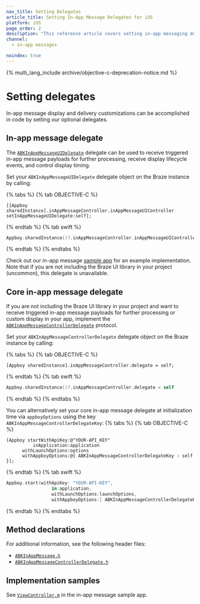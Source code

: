```yaml
---
nav_title: Setting Delegates
article_title: Setting In-App Message Delegates for iOS
platform: iOS
page_order: 2
description: "This reference article covers setting in-app messaging delegates for your iOS application."
channel:
  - in-app messages

noindex: true
---
```


{% multi_lang_include archive/objective-c-deprecation-notice.md %}

# Setting delegates

In-app message display and delivery customizations can be accomplished in code by setting our optional delegates.

## In-app message delegate

The [`ABKInAppMessageUIDelegate`](https://github.com/Appboy/appboy-ios-sdk/blob/master/AppboyUI/ABKInAppMessage/ABKInAppMessageUIDelegate.h) delegate can be used to receive triggered in-app message payloads for further processing, receive display lifecycle events, and control display timing. 

Set your `ABKInAppMessageUIDelegate` delegate object on the Braze instance by calling:

{% tabs %}
{% tab OBJECTIVE-C %}

```objc
[[Appboy sharedInstance].inAppMessageController.inAppMessageUIController setInAppMessageUIDelegate:self];
```

{% endtab %}
{% tab swift %}

```swift
Appboy.sharedInstance()?.inAppMessageController.inAppMessageUIController?.setInAppMessageUIDelegate?(self)
```

{% endtab %}
{% endtabs %}

Check out our in-app message [sample app](https://github.com/Appboy/appboy-ios-sdk/blob/master/Samples/InAppMessage/BrazeInAppMessageSample/BrazeInAppMessageSample/ViewController.m) for an example implementation. Note that if you are not including the Braze UI library in your project (uncommon), this delegate is unavailable.

## Core in-app message delegate

If you are not including the Braze UI library in your project and want to receive triggered in-app message payloads for further processing or custom display in your app, implement the [`ABKInAppMessageControllerDelegate`]({{site.baseurl}}/developer_guide/platform_integration_guides/ios/in-app_messaging/customization/setting_delegates/) protocol.

Set your `ABKInAppMessageControllerDelegate` delegate object on the Braze instance by calling:

{% tabs %}
{% tab OBJECTIVE-C %}

```objc
[Appboy sharedInstance].inAppMessageController.delegate = self;
```

{% endtab %}
{% tab swift %}

```swift
Appboy.sharedInstance()?.inAppMessageController.delegate = self
```

{% endtab %}
{% endtabs %}

You can alternatively set your core in-app message delegate at initialization time via `appboyOptions` using the key `ABKInAppMessageControllerDelegateKey`:
{% tabs %}
{% tab OBJECTIVE-C %}

```objc
[Appboy startWithApiKey:@"YOUR-API_KEY"
          inApplication:application
      withLaunchOptions:options
      withAppboyOptions:@{ ABKInAppMessageControllerDelegateKey : self }];
```

{% endtab %}
{% tab swift %}

```swift
Appboy.start(withApiKey: "YOUR-API-KEY",
                 in:application,
                 withLaunchOptions:launchOptions,
                 withAppboyOptions:[ ABKInAppMessageControllerDelegateKey : self ])
```
{% endtab %}
{% endtabs %}

## Method declarations

For additional information, see the following header files:

- [`ABKInAppMessage.h`](https://github.com/Appboy/appboy-ios-sdk/blob/master/AppboyKit/include/ABKInAppMessage.h)
- [`ABKInAppMessageControllerDelegate.h`](https://github.com/Appboy/appboy-ios-sdk/blob/master/AppboyKit/include/ABKInAppMessageControllerDelegate.h)

## Implementation samples

See [`ViewController.m`](https://github.com/Appboy/appboy-ios-sdk/blob/master/Samples/InAppMessage/BrazeInAppMessageSample/BrazeInAppMessageSample/ViewController.m) in the in-app message sample app.


